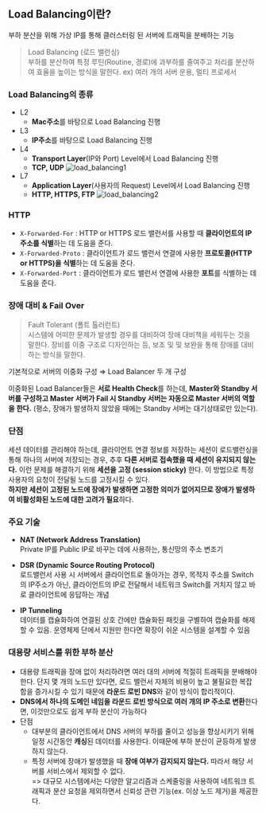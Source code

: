 ## Load Balancing이란?
부하 분산을 위해 가상 IP를 통해 클러스터링 된 서버에 트래픽을 분배하는 기능

> Load Balancing (로드 밸런싱)  
    부하를 분산하여 특정 루틴(Routine, 경로)에 과부하를 줄여주고 처리를 분산하여 효율을 높이는 방식을 말한다. ex) 여러 개의 서버 운용, 멀티 프로세서

### Load Balancing의 종류
- L2
    - **Mac주소**를 바탕으로 Load Balancing 진행
- L3
    - **IP주소**를 바탕으로 Load Balancing 진행
- L4
    - **Transport Layer**(IP와 Port) Level에서 Load Balancing 진행
    - **TCP, UDP**
     ![load_balancing1](https://user-images.githubusercontent.com/37951612/77849517-2340ac80-7207-11ea-9ef3-490e973747f2.png)
- L7
    - **Application Layer**(사용자의 Request) Level에서 Load Balancing 진행
    - **HTTP, HTTPS, FTP**
    ![load_balancing2](https://user-images.githubusercontent.com/37951612/77849519-250a7000-7207-11ea-96b4-d96781c54b31.png)

### HTTP
- `X-Forwarded-For` : HTTP or HTTPS 로드 밸런서를 사용할 때 **클라이언트의 IP 주소를 식별**하는 데 도움을 준다.
- `X-Forwarded-Proto` : 클라이언트가 로드 밸런서 연결에 사용한 **프로토콜(HTTP or HTTPS)을 식별**하는 데 도움을 준다.
- `X-Forwarded-Port` : 클라이언트가 로드 밸런서 연결에 사용한 **포트**를 식별하는 데 도움을 준다.

### 장애 대비 & Fail Over

> Fault Tolerant (폴트 톨러런트)  
    시스템에 어떠한 문제가 발생할 경우를 대비하여 장애 대비책을 세워두는 것을 말한다. 장비를 이중 구조로 디자인하는 등, 보조 및 및 보완을 통해 장애를 대비하는 방식을 말한다.

기본적으로 서버의 이중화 구성 ⇒ Load Balancer 두 개 구성  

이중화된 Load Balancer들은 **서로 Health Check**를 하는데, 
**Master와 Standby 서버를 구성하고 Master 서버가 Fail 시 Standby 서버는 자동으로 Master 서버의 역할을 한다.**
(평소, 장애가 발생하지 않았을 때에는 Standby 서버는 대기상태로만 있는다).

### 단점
세션 데이터를 관리해야 하는데, 클라이언트 연결 정보를 저장하는 세션이 로드밸런싱을 통해 하나의 서버에 저장되는 경우,
추후 **다른 서버로 접속했을 때 세션이 유지되지 않는다.** 이런 문제를 해결하기 위해 **세션을 고정 (session sticky)** 한다.
이 방법으로 특정 사용자의 요청이 전달될 노드를 고정시킬 수 있다.  
**하지만 세션이 고정된 노드에 장애가 발생하면 고정한 의미가 없어지므로 장애가 발생하여 비활성화된 노드에 대한 고려가 필요**하다.

### 주요 기술
- **NAT (Network Address Translation)**  
    Private IP를 Public IP로 바꾸는 데에 사용하는, 통신망의 주소 변조기

- **DSR (Dynamic Source Routing Protocol)**  
    로드밸런서 사용 시 서버에서 클라이언트로 돌아가는 경우, 목적지 주소를 Switch의 IP주소가 아닌, 
    클라이언트의 IP로 전달해서 네트워크 Switch를 거치지 않고 바로 클라이언트에 응답하는 개념

- **IP Tunneling**  
    데이터를 캡슐화하여 연결된 상호 간에만 캡슐화된 패킷을 구별하여 캡슐화를 해제할 수 있음. 
    운영체제 단에서 지원만 한다면 확장이 쉬운 시스템을 설계할 수 있음

### 대용량 서비스를 위한 부하 분산
- 대용량 트래픽을 장애 없이 처리하려면 여러 대의 서버에 적절히 트래픽을 분배해야 한다. 
단지 몇 개의 노드만 있다면, 로드 밸런서 자체의 비용이 높고 불필요한 복잡함을 증가시킬 수 있기 때문에 
**라운드 로빈 DNS**와 같이 방식이 합리적이다.
- **DNS에서 하나의 도메인 네임을 라운드 로빈 방식으로 여러 개의 IP 주소로 변환**한다면, 이것만으로도 쉽게 부하 분산이 가능하다
- 단점
    - 대부분의 클라이언트에서 DNS 서버의 부하를 줄이고 성능을 향상시키기 위해 일정 시간동안 **캐싱**된 데이터를 사용한다. 
    이때문에 부하 분산이 균등하게 발생하지 않는다.
    - 특정 서버에 장애가 발생했을 때 **장애 여부가 감지되지 않는다.** 따라서 해당 서버를 서비스에서 제외할 수 없다.  
        => 대규모 시스템에서는 다양한 알고리즘과 스케줄링을 사용하여 네트워크 트래픽과 분산 요청을 제외하면서 신뢰성 관련 기능(ex. 이상 노드 제거)을 제공한다.
